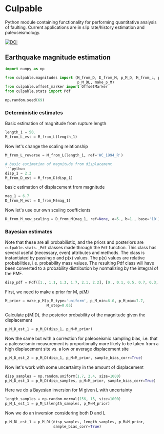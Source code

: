 Culpable
========

Python module containing functionality for performing quantitative analysis of
faulting. Current applications are in slip rate/history estimation and
paleoseismology.

[![DOI](https://zenodo.org/badge/70557324.svg)](https://zenodo.org/badge/latestdoi/70557324)



## Earthquake magnitude estimation


```python
import numpy as np

from culpable.magnitudes import (M_from_D, D_from_M, p_M_D, M_from_L, p_M_L, 
                                 p_M_DL, make_p_M)
from culpable.offset_marker import OffsetMarker
from culpable.stats import Pdf

np.random.seed(69)
```

### Deterministic estimates

Basic estimation of magnitude from rupture length
```python
length_1 = 50.
M_from_L_est = M_from_L(length_1)
```

Now let's change the scaling relationship
```python
M_from_L_reverse = M_from_L(length_1, ref='WC_1994_R')

# basic estimation of magnitude from displacement
```python
disp_1 = 2.3
M_from_D_est = M_from_D(disp_1)
```

basic estimation of displacement from magnitude
```python
mag_1 = 6.7
D_from_M_est = D_from_M(mag_1)
```

Now let's use our own scaling coefficients
```python
D_from_M_new_scaling = D_from_M(mag_1, ref=None, a=5., b=1., base='10')
```



### Bayesian estimates

Note that these are all probabilistic, and the priors and posteriors are
`culpable.stats._Pdf` classes made through the `Pdf` function.  This class has
several useful (necessary, even) attributes and methods. The class is
instantiated by passing x and p(x) values. The p(x) values are relative
probabilities, i.e. probability mass values. The resulting Pdf class will have
been converted to a probability distribution by normalizing by the integral of
the PMF.

```python
disp_pdf = Pdf([1., 1.1, 1.3, 1.7, 2.1, 2.2], [0., 0.1, 0.5, 0.7, 0.3, 0.])
```

First, we need to make a prior for M, p(M)
```python
M_prior = make_p_M(p_M_type='uniform', p_M_min=6.0, p_M_max=7.7,
                   M_step=0.05)
```

Calculate p(M|D), the posterior probability of the magnitude given the 
displacement 
```python
p_M_D_est_1 = p_M_D(disp_1, p_M=M_prior)
```

Now the same but with a correction for paleoseismic sampling bias, i.e. that a
paleoseismic measurement is proportionally more likely to be taken from a high
displacement site vs. a low or average displacement site
```python
p_M_D_est_2 = p_M_D(disp_1, p_M=M_prior, sample_bias_corr=True)
```

Now let's work with some uncertainty in the amount of displacement
```python
disp_samples = np.random.uniform(1.7, 2.4, size=1000)
p_M_D_est_3 = p_M_D(disp_samples, p_M=M_prior, sample_bias_corr=True)
```


Here we do a Bayesian inversion for M given L with uncertainty
```python
length_samples = np.random.normal(156, 15, size=1000)
p_M_L_est_1 = p_M_L(length_samples, p_M=M_prior)
```


Now we do an inversion considering both D and L
```python
p_M_DL_est_1 = p_M_DL(disp_samples, length_samples, p_M=M_prior, 
                      sample_bias_corr=True)
```